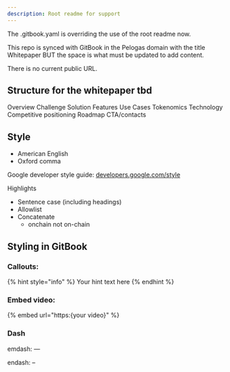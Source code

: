 ```yaml
---
description: Root readme for support
---
```


The .gitbook.yaml is overriding the use of the root readme now.

This repo is synced with GitBook in the Pelogas domain with the title Whitepaper BUT the space is what must be updated to add content.

There is no current public URL.


## Structure for the whitepaper tbd

Overview
Challenge
Solution
Features
Use Cases
Tokenomics
Technology
Competitive positioning
Roadmap
CTA/contacts


## Style

- American English
- Oxford comma

Google developer style guide: [developers.google.com/style](https://developers.google.com/style)

Highlights

- Sentence case (including headings)
- Allowlist 
- Concatenate
	- onchain not on-chain

## Styling in GitBook

### Callouts:

{% hint style="info" %}
Your hint text here
{% endhint %}


### Embed video:
{% embed url="https:{your video}" %}

### Dash

emdash: &mdash;

endash: &ndash;